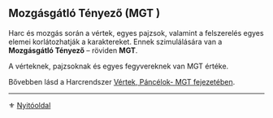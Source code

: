 ## Mozgásgátló Tényező (MGT )

Harc és mozgás során a vértek, egyes pajzsok, valamint a felszerelés egyes elemei korlátozhatják a karaktereket. Ennek szimulálására van a **Mozgásgátló Tényező** – röviden **MGT**.

A vérteknek, pajzsoknak és egyes fegyvereknek van MGT értéke.

Bővebben lásd a Harcrendszer  [Vértek, Páncélok- MGT fejezetében](069_vertek_pancelok.md#mozgásgátló-tényező-mgt).

---

⚜️ [Nyitóoldal](start.md)